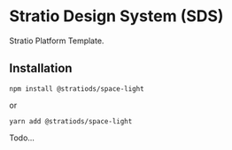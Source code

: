 # Stratio Design System (SDS)
Stratio Platform Template.

## Installation
```
npm install @stratiods/space-light
```
or
```
yarn add @stratiods/space-light
```

Todo...
